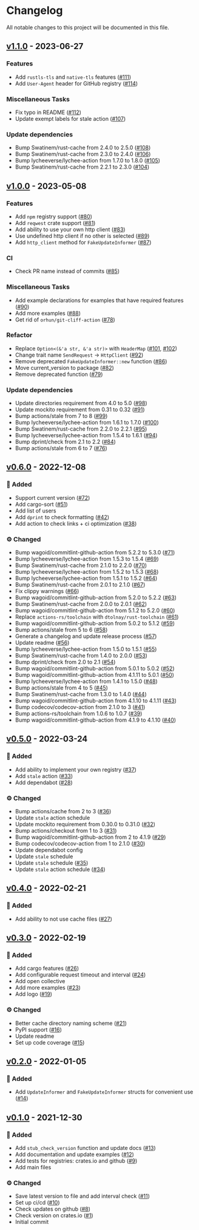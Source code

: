 # Changelog

All notable changes to this project will be documented in this file.

## [v1.1.0](https://github.com/mgrachev/update-informer/releases/tag/v1.1.0) - 2023-06-27

### Features

- Add `rustls-tls` and `native-tls` features ([#111](https://github.com/mgrachev/update-informer/pull/111))
- Add `User-Agent` header for GitHub registry ([#114](https://github.com/mgrachev/update-informer/pull/114))

### Miscellaneous Tasks

- Fix typo in README ([#112](https://github.com/mgrachev/update-informer/pull/112))
- Update exempt labels for stale action ([#107](https://github.com/mgrachev/update-informer/pull/107))

### Update dependencies

- Bump Swatinem/rust-cache from 2.4.0 to 2.5.0 ([#108](https://github.com/mgrachev/update-informer/pull/108))
- Bump Swatinem/rust-cache from 2.3.0 to 2.4.0 ([#106](https://github.com/mgrachev/update-informer/pull/106))
- Bump lycheeverse/lychee-action from 1.7.0 to 1.8.0 ([#105](https://github.com/mgrachev/update-informer/pull/105))
- Bump Swatinem/rust-cache from 2.2.1 to 2.3.0 ([#104](https://github.com/mgrachev/update-informer/pull/104))

## [v1.0.0](https://github.com/mgrachev/update-informer/releases/tag/v1.0.0) - 2023-05-08

### Features

- Add `npm` registry support ([#80](https://github.com/mgrachev/update-informer/pull/80))
- Add `reqwest` crate support ([#81](https://github.com/mgrachev/update-informer/pull/81))
- Add ability to use your own http client ([#83](https://github.com/mgrachev/update-informer/pull/83))
- Use undefined http client if no other is selected ([#89](https://github.com/mgrachev/update-informer/pull/89))
- Add `http_client` method for `FakeUpdateInformer` ([#87](https://github.com/mgrachev/update-informer/pull/87))

### CI

- Check PR name instead of commits ([#85](https://github.com/mgrachev/update-informer/pull/85))

### Miscellaneous Tasks

- Add example declarations for examples that have required features ([#90](https://github.com/mgrachev/update-informer/pull/90))
- Add more examples ([#88](https://github.com/mgrachev/update-informer/pull/88))
- Get rid of `orhun/git-cliff-action` ([#78](https://github.com/mgrachev/update-informer/pull/78))

### Refactor

- Replace `Option<(&'a str, &'a str)>` with `HeaderMap` ([#101](https://github.com/mgrachev/update-informer/pull/101), [#102](https://github.com/mgrachev/update-informer/pull/102))
- Change trait name `SendRequest` -> `HttpClient` ([#92](https://github.com/mgrachev/update-informer/pull/92))
- Remove deprecated `FakeUpdateInformer::new` function ([#86](https://github.com/mgrachev/update-informer/pull/86))
- Move current_version to package ([#82](https://github.com/mgrachev/update-informer/pull/82))
- Remove deprecated function ([#79](https://github.com/mgrachev/update-informer/pull/79))

### Update dependencies

- Update directories requirement from 4.0 to 5.0 ([#98](https://github.com/mgrachev/update-informer/pull/98))
- Update mockito requirement from 0.31 to 0.32 ([#91](https://github.com/mgrachev/update-informer/pull/91))
- Bump actions/stale from 7 to 8 ([#99](https://github.com/mgrachev/update-informer/pull/99))
- Bump lycheeverse/lychee-action from 1.6.1 to 1.7.0 ([#100](https://github.com/mgrachev/update-informer/pull/100))
- Bump Swatinem/rust-cache from 2.2.0 to 2.2.1 ([#95](https://github.com/mgrachev/update-informer/pull/95))
- Bump lycheeverse/lychee-action from 1.5.4 to 1.6.1 ([#94](https://github.com/mgrachev/update-informer/pull/94))
- Bump dprint/check from 2.1 to 2.2 ([#84](https://github.com/mgrachev/update-informer/pull/84))
- Bump actions/stale from 6 to 7 ([#76](https://github.com/mgrachev/update-informer/pull/76))

## [v0.6.0](https://github.com/mgrachev/update-informer/releases/tag/v0.6.0) - 2022-12-08

### 🚀 Added

- Support current version ([#72](https://github.com/mgrachev/update-informer/pull/72))
- Add cargo-sort ([#51](https://github.com/mgrachev/update-informer/pull/51))
- Add list of users
- Add `dprint` to check formatting ([#42](https://github.com/mgrachev/update-informer/pull/42))
- Add action to check links + ci optimization ([#38](https://github.com/mgrachev/update-informer/pull/38))

### ⚙️ Changed

- Bump wagoid/commitlint-github-action from 5.2.2 to 5.3.0 ([#71](https://github.com/mgrachev/update-informer/pull/71))
- Bump lycheeverse/lychee-action from 1.5.3 to 1.5.4 ([#69](https://github.com/mgrachev/update-informer/pull/69))
- Bump Swatinem/rust-cache from 2.1.0 to 2.2.0 ([#70](https://github.com/mgrachev/update-informer/pull/70))
- Bump lycheeverse/lychee-action from 1.5.2 to 1.5.3 ([#68](https://github.com/mgrachev/update-informer/pull/68))
- Bump lycheeverse/lychee-action from 1.5.1 to 1.5.2 ([#64](https://github.com/mgrachev/update-informer/pull/64))
- Bump Swatinem/rust-cache from 2.0.1 to 2.1.0 ([#67](https://github.com/mgrachev/update-informer/pull/67))
- Fix clippy warnings ([#66](https://github.com/mgrachev/update-informer/pull/66))
- Bump wagoid/commitlint-github-action from 5.2.0 to 5.2.2 ([#63](https://github.com/mgrachev/update-informer/pull/63))
- Bump Swatinem/rust-cache from 2.0.0 to 2.0.1 ([#62](https://github.com/mgrachev/update-informer/pull/62))
- Bump wagoid/commitlint-github-action from 5.1.2 to 5.2.0 ([#60](https://github.com/mgrachev/update-informer/pull/60))
- Replace `actions-rs/toolchain` with `dtolnay/rust-toolchain` ([#61](https://github.com/mgrachev/update-informer/pull/61))
- Bump wagoid/commitlint-github-action from 5.0.2 to 5.1.2 ([#59](https://github.com/mgrachev/update-informer/pull/59))
- Bump actions/stale from 5 to 6 ([#58](https://github.com/mgrachev/update-informer/pull/58))
- Generate a changelog and update release process ([#57](https://github.com/mgrachev/update-informer/pull/57))
- Update readme ([#56](https://github.com/mgrachev/update-informer/pull/56))
- Bump lycheeverse/lychee-action from 1.5.0 to 1.5.1 ([#55](https://github.com/mgrachev/update-informer/pull/55))
- Bump Swatinem/rust-cache from 1.4.0 to 2.0.0 ([#53](https://github.com/mgrachev/update-informer/pull/53))
- Bump dprint/check from 2.0 to 2.1 ([#54](https://github.com/mgrachev/update-informer/pull/54))
- Bump wagoid/commitlint-github-action from 5.0.1 to 5.0.2 ([#52](https://github.com/mgrachev/update-informer/pull/52))
- Bump wagoid/commitlint-github-action from 4.1.11 to 5.0.1 ([#50](https://github.com/mgrachev/update-informer/pull/50))
- Bump lycheeverse/lychee-action from 1.4.1 to 1.5.0 ([#48](https://github.com/mgrachev/update-informer/pull/48))
- Bump actions/stale from 4 to 5 ([#45](https://github.com/mgrachev/update-informer/pull/45))
- Bump Swatinem/rust-cache from 1.3.0 to 1.4.0 ([#44](https://github.com/mgrachev/update-informer/pull/44))
- Bump wagoid/commitlint-github-action from 4.1.10 to 4.1.11 ([#43](https://github.com/mgrachev/update-informer/pull/43))
- Bump codecov/codecov-action from 2.1.0 to 3 ([#41](https://github.com/mgrachev/update-informer/pull/41))
- Bump actions-rs/toolchain from 1.0.6 to 1.0.7 ([#39](https://github.com/mgrachev/update-informer/pull/39))
- Bump wagoid/commitlint-github-action from 4.1.9 to 4.1.10 ([#40](https://github.com/mgrachev/update-informer/pull/40))

## [v0.5.0](https://github.com/mgrachev/update-informer/releases/tag/v0.5.0) - 2022-03-24

### 🚀 Added

- Add ability to implement your own registry ([#37](https://github.com/mgrachev/update-informer/pull/37))
- Add `stale` action ([#33](https://github.com/mgrachev/update-informer/pull/33))
- Add dependabot ([#28](https://github.com/mgrachev/update-informer/pull/28))

### ⚙️ Changed

- Bump actions/cache from 2 to 3 ([#36](https://github.com/mgrachev/update-informer/pull/36))
- Update `stale` action schedule
- Update mockito requirement from 0.30.0 to 0.31.0 ([#32](https://github.com/mgrachev/update-informer/pull/32))
- Bump actions/checkout from 1 to 3 ([#31](https://github.com/mgrachev/update-informer/pull/31))
- Bump wagoid/commitlint-github-action from 2 to 4.1.9 ([#29](https://github.com/mgrachev/update-informer/pull/29))
- Bump codecov/codecov-action from 1 to 2.1.0 ([#30](https://github.com/mgrachev/update-informer/pull/30))
- Update dependabot config
- Update `stale` schedule
- Update `stale` schedule ([#35](https://github.com/mgrachev/update-informer/pull/35))
- Update `stale` action schedule ([#34](https://github.com/mgrachev/update-informer/pull/34))

## [v0.4.0](https://github.com/mgrachev/update-informer/releases/tag/v0.4.0) - 2022-02-21

### 🚀 Added

- Add ability to not use cache files ([#27](https://github.com/mgrachev/update-informer/pull/27))

## [v0.3.0](https://github.com/mgrachev/update-informer/releases/tag/v0.3.0) - 2022-02-19

### 🚀 Added

- Add cargo features ([#26](https://github.com/mgrachev/update-informer/pull/26))
- Add configurable request timeout and interval ([#24](https://github.com/mgrachev/update-informer/pull/24))
- Add open collective
- Add more examples ([#23](https://github.com/mgrachev/update-informer/pull/23))
- Add logo ([#19](https://github.com/mgrachev/update-informer/pull/19))

### ⚙️ Changed

- Better cache directory naming scheme ([#21](https://github.com/mgrachev/update-informer/pull/21))
- PyPI support ([#16](https://github.com/mgrachev/update-informer/pull/16))
- Update readme
- Set up code coverage ([#15](https://github.com/mgrachev/update-informer/pull/15))

## [v0.2.0](https://github.com/mgrachev/update-informer/releases/tag/v0.2.0) - 2022-01-05

### 🚀 Added

- Add `UpdateInformer` and `FakeUpdateInformer` structs for convenient use ([#14](https://github.com/mgrachev/update-informer/pull/14))

## [v0.1.0](https://github.com/mgrachev/update-informer/releases/tag/v0.1.0) - 2021-12-30

### 🚀 Added

- Add `stub_check_version` function and update docs ([#13](https://github.com/mgrachev/update-informer/pull/13))
- Add documentation and update examples ([#12](https://github.com/mgrachev/update-informer/pull/12))
- Add tests for registries: crates.io and github ([#9](https://github.com/mgrachev/update-informer/pull/9))
- Add main files

### ⚙️ Changed

- Save latest version to file and add interval check ([#11](https://github.com/mgrachev/update-informer/pull/11))
- Set up ci/cd ([#10](https://github.com/mgrachev/update-informer/pull/10))
- Check updates on github ([#8](https://github.com/mgrachev/update-informer/pull/8))
- Check version on crates.io ([#1](https://github.com/mgrachev/update-informer/pull/1))
- Initial commit
